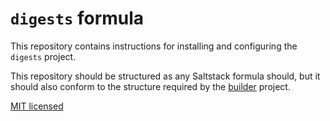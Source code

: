 # `digests` formula

This repository contains instructions for installing and configuring the `digests` project.

This repository should be structured as any Saltstack formula should, but it 
should also conform to the structure required by the [builder](https://github.com/elifesciences/builder) 
project.

[MIT licensed](LICENCE.txt)
